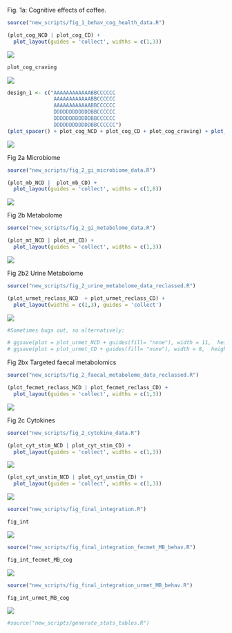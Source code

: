 <p align="justify">
<!-- README.md is generated from README.Rmd. Please edit that file -->

Fig. 1a: Cognitive effects of coffee.

``` r
source("new_scripts/fig_1_behav_cog_health_data.R")
```

``` r
(plot_cog_NCD | plot_cog_CD) + 
  plot_layout(guides = 'collect', widths = c(1,3))
```

![](README_files/figure-gfm/plot_cog-1.svg)<!-- -->

``` r
plot_cog_craving
```

![](README_files/figure-gfm/plot_cog_craving-1.svg)<!-- -->

``` r
design_1 <- c("AAAAAAAAAAAABBCCCCCC
               AAAAAAAAAAAABBCCCCCC
               AAAAAAAAAAAABBCCCCCC
               DDDDDDDDDDDDBBCCCCCC
               DDDDDDDDDDDDBBCCCCCC
               DDDDDDDDDDDDBBCCCCCC")
(plot_spacer() + plot_cog_NCD + plot_cog_CD + plot_cog_craving) + plot_layout(design = design_1, guides = 'collect') & theme(legend.position = 'left')
```

![](README_files/figure-gfm/fig_1_full-1.svg)<!-- -->

Fig 2a Microbiome

``` r
source("new_scripts/fig_2_gi_microbiome_data.R")
```

``` r
(plot_mb_NCD |  plot_mb_CD) + 
  plot_layout(guides = 'collect', widths = c(1,8))
```

![](README_files/figure-gfm/plot_MB-1.svg)<!-- -->

Fig 2b Metabolome

``` r
source("new_scripts/fig_2_gi_metabolome_data.R")
```

``` r
(plot_mt_NCD | plot_mt_CD) + 
  plot_layout(guides = 'collect', widths = c(1,3))
```

![](README_files/figure-gfm/plot_MT-1.svg)<!-- -->

Fig 2b2 Urine Metabolome

``` r
source("new_scripts/fig_2_urine_metabolome_data_reclassed.R")
```

``` r
(plot_urmet_reclass_NCD  + plot_urmet_reclass_CD) + 
  plot_layout(widths = c(1,3), guides = 'collect')
```

![](README_files/figure-gfm/plot_met_urine-1.svg)<!-- -->

``` r
#Sometimes bugs out, so alternatively:

# ggsave(plot = plot_urmet_NCD + guides(fill= "none"), width = 11,  height = 45, units = "cm", device = "svg", filename = "new_stats/urine_plot_a.svg")
# ggsave(plot = plot_urmet_CD + guides(fill= "none"), width = 8,  height = 45, units = "cm", device = "svg", filename = "new_stats/urine_plot_b.svg")
```

Fig 2bx Targeted faecal metabolomics

``` r
source("new_scripts/fig_2_faecal_metabolome_data_reclassed.R")
```

``` r
(plot_fecmet_reclass_NCD | plot_fecmet_reclass_CD) + 
  plot_layout(guides = 'collect', widths = c(1,3))
```

![](README_files/figure-gfm/plot_met_fec-1.svg)<!-- -->

Fig 2c Cytokines

``` r
source("new_scripts/fig_2_cytokine_data.R")
```

``` r
(plot_cyt_stim_NCD | plot_cyt_stim_CD) + 
  plot_layout(guides = 'collect', widths = c(1,3))
```

![](README_files/figure-gfm/plot_cyt_stim-1.svg)<!-- -->

``` r
(plot_cyt_unstim_NCD | plot_cyt_unstim_CD) + 
  plot_layout(guides = 'collect', widths = c(1,3))
```

![](README_files/figure-gfm/plot_cyt_unstim-1.svg)<!-- -->

``` r
source("new_scripts/fig_final_integration.R")
```

``` r
fig_int
```

![](README_files/figure-gfm/plot_sankey_MB_MT_cog-1.svg)<!-- -->

``` r
source("new_scripts/fig_final_integration_fecmet_MB_behav.R")
```

``` r
fig_int_fecmet_MB_cog
```

![](README_files/figure-gfm/plot_sankey_fecmet_MBT_cog-1.svg)<!-- -->

``` r
source("new_scripts/fig_final_integration_urmet_MB_behav.R")
```

``` r
fig_int_urmet_MB_cog
```

![](README_files/figure-gfm/plot_sankey_urmet_BM_cog-1.svg)<!-- -->

``` r
#source("new_scripts/generate_stats_tables.R")
```
